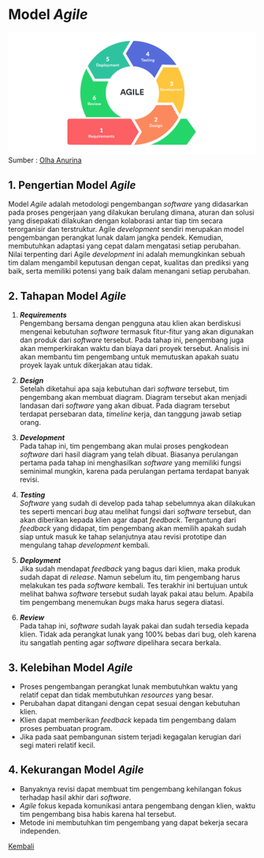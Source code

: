 # Model *Agile*
![Agile](images/agile.png)  
Sumber : [Olha Anurina](https://mlsdev.com/blog/agile-sdlc)

## 1. Pengertian Model *Agile*
Model *Agile* adalah metodologi pengembangan *software* yang didasarkan pada proses pengerjaan yang dilakukan berulang dimana, aturan dan solusi yang disepakati dilakukan dengan kolaborasi antar tiap tim secara terorganisir dan terstruktur. Agile *development* sendiri merupakan model pengembangan perangkat lunak dalam jangka pendek. Kemudian, membutuhkan adaptasi yang cepat dalam mengatasi setiap perubahan. Nilai terpenting dari Agile *development* ini adalah memungkinkan sebuah tim dalam mengambil keputusan dengan cepat, kualitas dan prediksi yang baik, serta memiliki potensi yang baik dalam menangani setiap perubahan.

## 2. Tahapan Model *Agile*
  1. ***Requirements***  
  Pengembang bersama dengan pengguna atau klien akan berdiskusi mengenai kebutuhan *software* termasuk fitur-fitur yang akan digunakan dan produk dari *software* tersebut. Pada tahap ini, pengembang juga akan memperkirakan waktu dan biaya dari proyek tersebut. Analisis ini akan membantu tim pengembang untuk memutuskan apakah suatu proyek layak untuk dikerjakan atau tidak.

  2. ***Design***  
  Setelah diketahui apa saja kebutuhan dari *software* tersebut, tim pengembang akan membuat diagram. Diagram tersebut akan menjadi landasan dari *software* yang akan dibuat. Pada diagram tersebut terdapat persebaran data, *timeline* kerja, dan tanggung jawab setiap orang.

  3. ***Development***  
  Pada tahap ini, tim pengembang akan mulai proses pengkodean *software* dari hasil diagram yang telah dibuat. Biasanya perulangan pertama pada tahap ini menghasilkan *software* yang memiliki fungsi seminimal mungkin, karena pada perulangan pertama terdapat banyak revisi.

  4. ***Testing***  
  *Software* yang sudah di develop pada tahap sebelumnya akan dilakukan tes seperti mencari *bug* atau melihat fungsi dari *software* tersebut, dan akan diberikan kepada klien agar dapat *feedback*. Tergantung dari *feedback* yang didapat, tim pengembang akan memilih apakah sudah siap untuk masuk ke tahap selanjutnya atau revisi prototipe dan mengulang tahap *development* kembali.

  5. ***Deployment***  
  Jika sudah mendapat *feedback* yang bagus dari klien, maka produk sudah dapat di *release*. Namun sebelum itu, tim pengembang harus melakukan tes pada *software* kembali. Tes terakhir ini bertujuan untuk melihat bahwa *software* tersebut sudah layak pakai atau belum. Apabila tim pengembang menemukan *bugs* maka harus segera diatasi.

  6. ***Review***  
  Pada tahap ini, *software* sudah layak pakai dan sudah tersedia kepada klien. Tidak ada perangkat lunak yang 100% bebas dari bug, oleh karena itu sangatlah penting agar *software* dipelihara secara berkala.

## 3. Kelebihan Model *Agile*
  - Proses pengembangan perangkat lunak membutuhkan waktu yang relatif cepat dan tidak membutuhkan *resources* yang besar.
  - Perubahan dapat ditangani dengan cepat sesuai dengan kebutuhan klien.
  - Klien dapat memberikan *feedback* kepada tim pengembang dalam proses pembuatan program.
  - Jika pada saat pembangunan sistem terjadi kegagalan kerugian dari segi materi relatif kecil.

## 4. Kekurangan Model *Agile*
  - Banyaknya revisi dapat membuat tim pengembang kehilangan fokus terhadap hasil akhir dari *software*.
  - *Agile* fokus kepada komunikasi antara pengembang dengan klien, waktu tim pengembang bisa habis karena hal tersebut.
  - Metode ini membutuhkan tim pengembang yang dapat bekerja secara independen.

[Kembali](README.md)